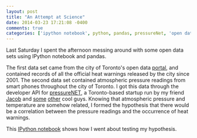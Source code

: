 ```yaml
---
layout: post
title: "An Attempt at Science"
date: 2014-03-23 17:21:08 -0400
comments: true
categories: ['ipython notebook', python, pandas, pressureNet, 'open data', 'data analysis']
---
```


Last Saturday I spent the afternoon messing around with some open data sets using IPython notebook and pandas.  

<!--more-->

The first data set came from the city of Toronto's open data [portal](http://www1.toronto.ca/wps/portal/contentonly?vgnextoid=9e56e03bb8d1e310VgnVCM10000071d60f89RCRD), and contained records of all the official heat warnings released by the city since 2001.  The second data set contained atmospheric pressure readings from smart phones throughout the city of Toronto.  I got this data through the developer API for [pressureNET](http://pressurenet.io/), a Toronto-based startup run by my friend [Jacob](http://jacobsheehy.com/) and [some](http://philippejones.com/) [other](http://jaredkerim.com/) cool guys.  Knowing that atmospheric pressure and temperature are somehow related, I formed the hypothesis that there would be a correlation between the pressure readings and the occurrence of heat warnings.  

This [IPython notebook](http://nbviewer.ipython.org/gist/anonymous/137e0bd2a813decb1bfc) shows how I went about testing my hypothesis.

